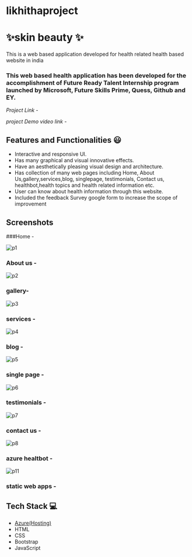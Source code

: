 # likhithaproject

# ✨skin beauty  ✨

This is a web based application developed for health related health based website in india

### This web based health application has been developed for the accomplishment of Future Ready Talent Internship program launched by Microsoft, Future Skills Prime, Quess, Github and EY.


*Project Link* - 

*project Demo video link* -


## Features and Functionalities 😃

- Interactive and responsive UI.
- Has many graphical and visual innovative effects.
- Have an aesthetically pleasing visual design and architecture.
- Has collection of many web pages including Home, About Us,gallery,services,blog, singlepage, testimonials, Contact us, healthbot,health topics and health related information etc.
- User can know about health information through this website.
- Included the feedback Survey google form to increase the scope of improvement 

## Screenshots


###Home -

![p1](https://user-images.githubusercontent.com/118421848/208388464-2dc7b23f-89e1-4084-9eec-9d138f82d358.png)




### About us -


![p2](https://user-images.githubusercontent.com/118421848/208388558-cadffe84-31ac-4107-bd49-e8379cfe798a.png)




### gallery-

![p3](https://user-images.githubusercontent.com/118421848/208388692-62659bd9-f9d3-4359-9c6d-9f2667bbf744.png)




### services -


![p4](https://user-images.githubusercontent.com/118421848/208388928-a371dcfe-d76d-49f3-ad79-ae3a35d7b68f.png)



### blog -

![p5](https://user-images.githubusercontent.com/118421848/208389031-ac52f11c-5a09-4733-ac7b-46116f53cbea.png)




### single page -

![p6](https://user-images.githubusercontent.com/118421848/208389149-bea23d0d-23fd-445f-96d8-2a87fdc4b38e.png)



### testimonials -

![p7](https://user-images.githubusercontent.com/118421848/208389666-5cedd76a-d961-4c58-b316-7c01112917a4.png)



### contact us -

![p8](https://user-images.githubusercontent.com/118421848/208389828-c65b3864-e93e-4fe6-b954-af789ef2c8ac.png)



### azure healtbot -


![p11](https://user-images.githubusercontent.com/118421848/208391676-5da8b8b4-d4d6-4b8f-b289-93c94fdad1a4.png)



### static web apps -







## Tech Stack 💻

- [Azure(Hosting)](https://azure.microsoft.com/en-in/features/azure-portal/)
- HTML
- CSS
- Bootstrap
- JavaScript
